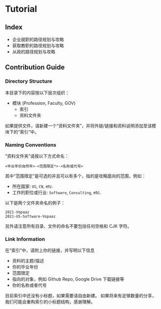 # Tutorial

## Index

- 企业就职的路径规划与攻略
- 获取教职的路径规划与攻略
- 从政的路径规划与攻略

## Contribution Guide

### Directory Structure

本目录下的内容按以下层次组织：

- 模块 (Profession, Faculty, GOV)
    - 索引
    - 资料文件夹

如果提供文件，请新建一个“资料文件夹”，并将外链/链接和资料说明添加至该模块下的“索引”中。

### Naming Conventions

“资料文件夹”请按以下方式命名：

```
<毕业年份自然年>-<范围限定*>-<名称或代号>
```

其中“范围限定”是可选的并且可以有多个，指的是攻略面向的范围，例如：
- 所在国家: `US`, `CN`, etc.
- 工作的职位或行业: `Software`, `Consulting`, etc.

以下是两个文件夹命名的例子：

```
2021-Vopaaz
2021-US-Software-Vopaaz
```

另外请注意所有目录、文件的命名不要包括任何空格和 CJK 字符。

### Link Information

在“索引”中，请附上你的链接，并写明以下信息

- 资料的主题/描述
- 你的毕业年份
- 范围限定
- 指向的对象，例如 Github Repo, Google Drive 下载链接等
- 你的名称或者代号

目前索引中还没有小标题，如果需要请自由新建。
如果将来有足够数量的分享，我们可能会重构索引的小标题结构，感谢理解。
